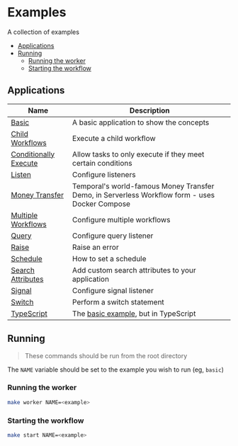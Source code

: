 # Examples

A collection of examples

<!-- toc -->

* [Applications](#applications)
* [Running](#running)
  * [Running the worker](#running-the-worker)
  * [Starting the workflow](#starting-the-workflow)

<!-- Regenerate with "pre-commit run -a markdown-toc" -->

<!-- tocstop -->

## Applications

| Name                                              | Description                                                                                    |
| ------------------------------------------------- | ---------------------------------------------------------------------------------------------- |
| [Basic](./basic/)                                 | A basic application to show the concepts                                                       |
| [Child Workflows](./child-workflows/)             | Execute a child workflow                                                                       |
| [Conditionally Execute](./conditionally-execute/) | Allow tasks to only execute if they meet certain conditions                                    |
| [Listen](./listen/)                               | Configure listeners                                                                            |
| [Money Transfer](./money-transfer/)               | Temporal's world-famous Money Transfer Demo, in Serverless Workflow form - uses Docker Compose |
| [Multiple Workflows](./multiple-workflows/)       | Configure multiple workflows                                                                   |
| [Query](./query/)                                 | Configure query listener                                                                       |
| [Raise](./raise/)                                 | Raise an error                                                                                 |
| [Schedule](./schedule/)                           | How to set a schedule                                                                          |
| [Search Attributes](./search-attributes//)        | Add custom search attributes to your application                                               |
| [Signal](./signal/)                               | Configure signal listener                                                                      |
| [Switch](./switch/)                               | Perform a switch statement                                                                     |
| [TypeScript](./typescript/)                       | The [basic example](./basic/), but in TypeScript                                               |

## Running

> These commands should be run from the root directory

The `NAME` variable should be set to the example you wish to run (eg, `basic`)

### Running the worker

```sh
make worker NAME=<example>
```

### Starting the workflow

```sh
make start NAME=<example>
```
